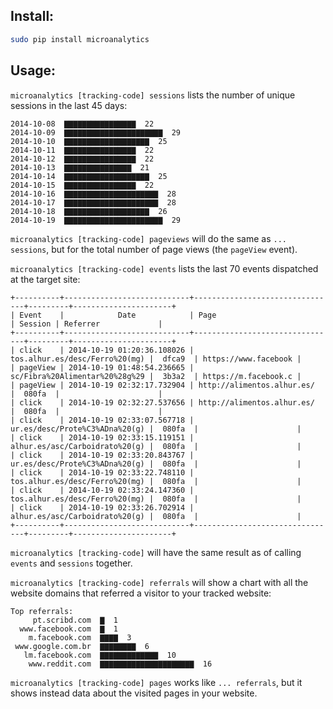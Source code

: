## Install:

```bash
sudo pip install microanalytics
```

## Usage:

`microanalytics [tracking-code] sessions` lists the number of unique sessions in the last 45 days:
```
2014-10-08  ▇▇▇▇▇▇▇▇▇▇▇▇▇▇▇▇  22
2014-10-09  ▇▇▇▇▇▇▇▇▇▇▇▇▇▇▇▇▇▇▇▇▇▇  29
2014-10-10  ▇▇▇▇▇▇▇▇▇▇▇▇▇▇▇▇▇▇▇  25
2014-10-11  ▇▇▇▇▇▇▇▇▇▇▇▇▇▇▇▇  22
2014-10-12  ▇▇▇▇▇▇▇▇▇▇▇▇▇▇▇▇  22
2014-10-13  ▇▇▇▇▇▇▇▇▇▇▇▇▇▇▇  21
2014-10-14  ▇▇▇▇▇▇▇▇▇▇▇▇▇▇▇▇▇▇▇  25
2014-10-15  ▇▇▇▇▇▇▇▇▇▇▇▇▇▇▇▇  22
2014-10-16  ▇▇▇▇▇▇▇▇▇▇▇▇▇▇▇▇▇▇▇▇▇  28
2014-10-17  ▇▇▇▇▇▇▇▇▇▇▇▇▇▇▇▇▇▇▇▇▇  28
2014-10-18  ▇▇▇▇▇▇▇▇▇▇▇▇▇▇▇▇▇▇▇  26
2014-10-19  ▇▇▇▇▇▇▇▇▇▇▇▇▇▇▇▇▇▇▇▇▇▇  29
```

`microanalytics [tracking-code] pageviews` will do the same as `... sessions`, but for the total number of page views (the `pageView` event).

`microanalytics [tracking-code] events` lists the last 70 events dispatched at the target site:
```
+----------+----------------------------+--------------------------------+---------+----------------------+
| Event    |            Date            | Page                           | Session | Referrer             |
+----------+----------------------------+--------------------------------+---------+----------------------+
| click    | 2014-10-19 01:20:36.108026 | tos.alhur.es/desc/Ferro%20(mg) |  dfca9  | https://www.facebook |
| pageView | 2014-10-19 01:48:54.236665 | sc/Fibra%20Alimentar%20%28g%29 |  3b3a2  | https://m.facebook.c |
| pageView | 2014-10-19 02:32:17.732904 | http://alimentos.alhur.es/     |  080fa  |                      |
| click    | 2014-10-19 02:32:27.537656 | http://alimentos.alhur.es/     |  080fa  |                      |
| click    | 2014-10-19 02:33:07.567718 | ur.es/desc/Prote%C3%ADna%20(g) |  080fa  |                      |
| click    | 2014-10-19 02:33:15.119151 | alhur.es/asc/Carboidrato%20(g) |  080fa  |                      |
| click    | 2014-10-19 02:33:20.843767 | ur.es/desc/Prote%C3%ADna%20(g) |  080fa  |                      |
| click    | 2014-10-19 02:33:22.748110 | tos.alhur.es/desc/Ferro%20(mg) |  080fa  |                      |
| click    | 2014-10-19 02:33:24.147360 | tos.alhur.es/desc/Ferro%20(mg) |  080fa  |                      |
| click    | 2014-10-19 02:33:26.702914 | alhur.es/asc/Carboidrato%20(g) |  080fa  |                      |
+----------+----------------------------+--------------------------------+---------+----------------------+
```

`microanalytics [tracking-code]` will have the same result as of calling `events` and `sessions` together.

`microanalytics [tracking-code] referrals` will show a chart with all the website domains that referred a visitor to your tracked website:

```
Top referrals:
     pt.scribd.com  ▇  1
  www.facebook.com  ▇  1
    m.facebook.com  ▇▇▇▇  3
 www.google.com.br  ▇▇▇▇▇▇▇▇  6
   lm.facebook.com  ▇▇▇▇▇▇▇▇▇▇▇▇▇  10
    www.reddit.com  ▇▇▇▇▇▇▇▇▇▇▇▇▇▇▇▇▇▇▇▇▇  16
```

`microanalytics [tracking-code] pages` works like `... referrals`, but it shows instead data about the visited pages in your website.


